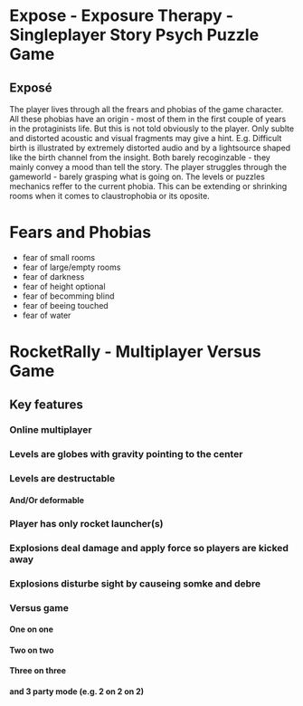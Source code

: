 # Expose - Exposure Therapy - Singleplayer Story Psych Puzzle Game

## Exposé
The player lives through all the frears and phobias of the game character. All these phobias have an origin - most of them in the first couple of years in the protaginists life. But this is not told obviously to the player. Only sublte and distorted acoustic and visual fragments may give a hint. E.g. Difficult birth is illustrated by extremely distorted audio and by a lightsource shaped like the birth channel from the insight. Both barely recoginzable - they mainly convey a mood than tell the story. The player struggles through the gameworld - barely grasping what is going on.
The levels or puzzles mechanics reffer to the current phobia. This can be extending or shrinking rooms when it comes to claustrophobia or its oposite.

# Fears and Phobias
* fear of small rooms
* fear of large/empty rooms
* fear of darkness
* fear of height
optional
* fear of becomming blind
* fear of beeing touched
* fear of water

##


# RocketRally - Multiplayer Versus Game
## Key features
### Online multiplayer
### Levels are globes with gravity pointing to the center
### Levels are destructable
#### And/Or deformable
### Player has only rocket launcher(s)
### Explosions deal damage and apply force so players are kicked away
### Explosions disturbe sight by causeing somke and debre
### Versus game
#### One on one
#### Two on two
#### Three on three
#### and 3 party mode (e.g. 2 on 2 on 2)

